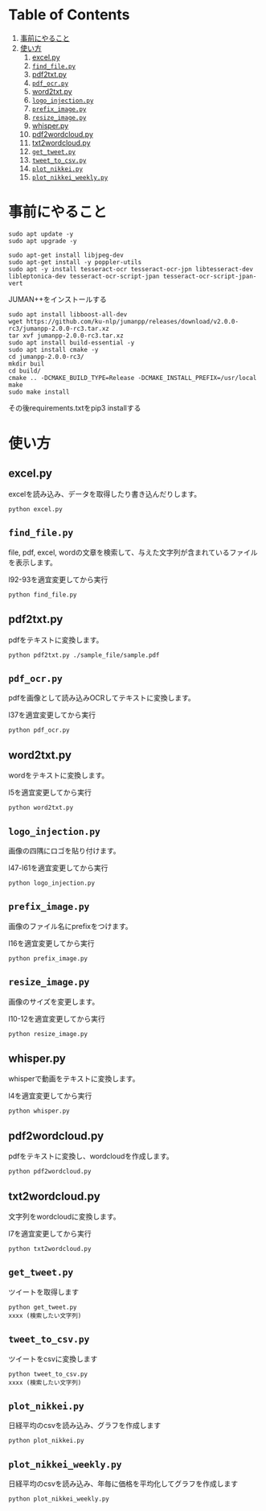 
# Table of Contents

1.  [事前にやること](#orgbda80b8)
2.  [使い方](#org8b32e41)
    1.  [excel.py](#org80f8b9a)
    2.  [`find_file.py`](#orgf04388d)
    3.  [pdf2txt.py](#orgce11ce7)
    4.  [`pdf_ocr.py`](#orgf03a15a)
    5.  [word2txt.py](#orgab7faed)
    6.  [`logo_injection.py`](#orgc038fac)
    7.  [`prefix_image.py`](#org0a5e7ee)
    8.  [`resize_image.py`](#org853653e)
    9.  [whisper.py](#org786073a)
    10. [pdf2wordcloud.py](#org7d1d3da)
    11. [txt2wordcloud.py](#org93814bc)
    12. [`get_tweet.py`](#orgbb72d2e)
    13. [`tweet_to_csv.py`](#orgf0d2426)
    14. [`plot_nikkei.py`](#org4cbcf27)
    15. [`plot_nikkei_weekly.py`](#org919992e)


<a id="orgbda80b8"></a>

# 事前にやること

    sudo apt update -y
    sudo apt upgrade -y

    sudo apt-get install libjpeg-dev
    sudo apt-get install -y poppler-utils
    sudo apt -y install tesseract-ocr tesseract-ocr-jpn libtesseract-dev libleptonica-dev tesseract-ocr-script-jpan tesseract-ocr-script-jpan-vert 

JUMAN++をインストールする

    sudo apt install libboost-all-dev
    wget https://github.com/ku-nlp/jumanpp/releases/download/v2.0.0-rc3/jumanpp-2.0.0-rc3.tar.xz
    tar xvf jumanpp-2.0.0-rc3.tar.xz
    sudo apt install build-essential -y
    sudo apt install cmake -y
    cd jumanpp-2.0.0-rc3/
    mkdir buil
    cd build/
    cmake .. -DCMAKE_BUILD_TYPE=Release -DCMAKE_INSTALL_PREFIX=/usr/local
    make
    sudo make install

その後requirements.txtをpip3 installする


<a id="org8b32e41"></a>

# 使い方


<a id="org80f8b9a"></a>

## excel.py

excelを読み込み、データを取得したり書き込んだりします。

    python excel.py


<a id="orgf04388d"></a>

## `find_file.py`

file, pdf, excel, wordの文章を検索して、与えた文字列が含まれているファイルを表示します。

l92-93を適宜変更してから実行

    python find_file.py


<a id="orgce11ce7"></a>

## pdf2txt.py

pdfをテキストに変換します。

    python pdf2txt.py ./sample_file/sample.pdf


<a id="orgf03a15a"></a>

## `pdf_ocr.py`

pdfを画像として読み込みOCRしてテキストに変換します。

l37を適宜変更してから実行

    python pdf_ocr.py


<a id="orgab7faed"></a>

## word2txt.py

wordをテキストに変換します。

l5を適宜変更してから実行

    python word2txt.py


<a id="orgc038fac"></a>

## `logo_injection.py`

画像の四隅にロゴを貼り付けます。

l47-l61を適宜変更してから実行

    python logo_injection.py


<a id="org0a5e7ee"></a>

## `prefix_image.py`

画像のファイル名にprefixをつけます。

l16を適宜変更してから実行

    python prefix_image.py


<a id="org853653e"></a>

## `resize_image.py`

画像のサイズを変更します。

l10-12を適宜変更してから実行

    python resize_image.py


<a id="org786073a"></a>

## whisper.py

whisperで動画をテキストに変換します。

l4を適宜変更してから実行

    python whisper.py


<a id="org7d1d3da"></a>

## pdf2wordcloud.py

pdfをテキストに変換し、wordcloudを作成します。

    python pdf2wordcloud.py


<a id="org93814bc"></a>

## txt2wordcloud.py

文字列をwordcloudに変換します。

l7を適宜変更してから実行

    python txt2wordcloud.py


<a id="orgbb72d2e"></a>

## `get_tweet.py`

ツイートを取得します

    python get_tweet.py
    xxxx (検索したい文字列)


<a id="orgf0d2426"></a>

## `tweet_to_csv.py`

ツイートをcsvに変換します

    python tweet_to_csv.py
    xxxx (検索したい文字列)


<a id="org4cbcf27"></a>

## `plot_nikkei.py`

日経平均のcsvを読み込み、グラフを作成します

    python plot_nikkei.py


<a id="org919992e"></a>

## `plot_nikkei_weekly.py`

日経平均のcsvを読み込み、年毎に価格を平均化してグラフを作成します

    python plot_nikkei_weekly.py

